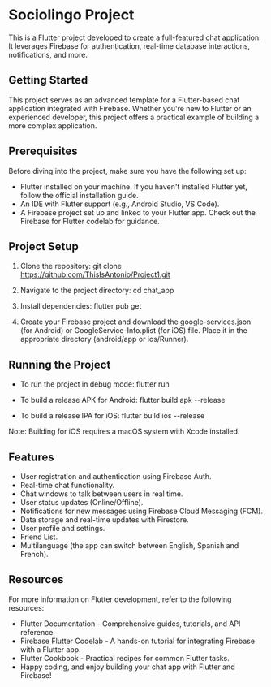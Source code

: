 # Sociolingo Project

This is a Flutter project developed to create a full-featured chat application. It leverages Firebase for authentication, real-time database interactions, notifications, and more.

## Getting Started

This project serves as an advanced template for a Flutter-based chat application integrated with Firebase. Whether you're new to Flutter or an experienced developer, this project offers a practical example of building a more complex application.

## Prerequisites
Before diving into the project, make sure you have the following set up:

* Flutter installed on your machine. If you haven't installed Flutter yet, follow the official installation guide.
* An IDE with Flutter support (e.g., Android Studio, VS Code).
* A Firebase project set up and linked to your Flutter app. Check out the Firebase for Flutter codelab for guidance.

## Project Setup
1. Clone the repository:
git clone https://github.com/ThisIsAntonio/Project1.git

2. Navigate to the project directory:
cd chat_app

3. Install dependencies:
flutter pub get

4. Create your Firebase project and download the google-services.json (for Android) or GoogleService-Info.plist (for iOS) file. Place it in the appropriate directory (android/app or ios/Runner).

## Running the Project
* To run the project in debug mode:
flutter run

* To build a release APK for Android:
flutter build apk --release

* To build a release IPA for iOS:
flutter build ios --release

Note: Building for iOS requires a macOS system with Xcode installed.

## Features
- User registration and authentication using Firebase Auth.
- Real-time chat functionality.
- Chat windows to talk between users in real time.
- User status updates (Online/Offline).
- Notifications for new messages using Firebase Cloud Messaging (FCM).
- Data storage and real-time updates with Firestore.
- User profile and settings.
- Friend List.
- Multilanguage (the app can switch between English, Spanish and French).

## Resources
For more information on Flutter development, refer to the following resources:

* Flutter Documentation - Comprehensive guides, tutorials, and API reference.
* Firebase Flutter Codelab - A hands-on tutorial for integrating Firebase with a Flutter app.
* Flutter Cookbook - Practical recipes for common Flutter tasks.
* Happy coding, and enjoy building your chat app with Flutter and Firebase!